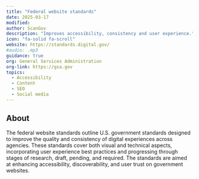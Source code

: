 ```yaml
---
title: "Federal website standards"
date: 2025-03-17
modified: 
author: ScanGov
description: "Improves accessibility, consistency and user experience."
icon: "fa-solid fa-scroll"
website: https://standards.digital.gov/
#audio: .mp3
guidance: true
org: General Services Administration
org-link: https://gsa.gov
topics:
  - Accessibility
  - Content
  - SEO
  - Social media
---
```


## About

The federal website standards outline U.S. government standards designed to improve the quality and consistency of digital experiences across agencies. These standards cover both visual and technical aspects, incorporating user experience best practices and progressing through stages of research, draft, pending, and required. The standards are aimed at enhancing accessibility, discoverability, and user trust on government websites.